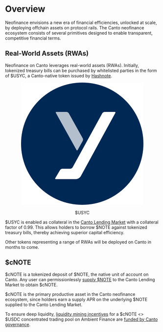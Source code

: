# Overview

Neofinance envisions a new era of financial efficiencies, unlocked at scale, by deploying offchain assets on protocol rails. The Canto neofinance ecosystem consists of several primitives designed to enable transparent, competitive financial terms.

## Real-World Assets (RWAs) <a href="#rwas" id="rwas"></a>

Neofinance on Canto leverages real-world assets (RWAs). Initially, tokenized treasury bills can be purchased by whitelisted parties in the form of $USYC, a Canto-native token issued by [Hashnote](https://www.hashnote.com/).

<div align="center">

<figure><img src="../.gitbook/assets/USYC.svg" alt=""><figcaption><p>$USYC</p></figcaption></figure>

</div>

$USYC is enabled as collateral in the [Canto Lending Market](../free-public-infrastructure-fpi/lending-market.md) with a collateral factor of 0.99. This allows holders to borrow $NOTE against tokenized treasury bills, thereby achieving superior capital efficiency.

Other tokens representing a range of RWAs will be deployed on Canto in months to come.

## $cNOTE <a href="#cnote" id="cnote"></a>

$cNOTE is a tokenized deposit of $NOTE, the native unit of account on Canto. Any user can permissionlessly [supply $NOTE](beta-interface.md#supplying-usdnote) to the Canto Lending Market to obtain $cNOTE.

$cNOTE is the primary productive asset in the Canto neofinance ecosystem, since holders earn a supply APR on the underlying $NOTE supplied to the Canto Lending Market.

To ensure deep liquidity, [liquidity mining incentives](beta-interface.md#lp-rewards) for a $cNOTE <> $USDC concentrated trading pool on Ambient Finance are [funded by Canto governance](https://canto.io/governance/proposal/121).
